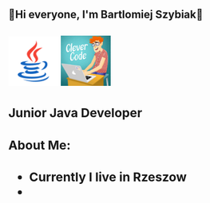  <h2>👋Hi everyone, I'm Bartlomiej Szybiak👋<h2> 

<div><img src="https://github.com/Bartek2463/Bartek2463/blob/main/icons8-java.svg" heigh="100" width = "100">
<img src ="https://github.com/Bartek2463/Bartek2463/blob/main/giphy.gif" heigh="100" width = "100">
<div>
<h3>Junior Java Developer<h3>
 
 <h3>About Me:<h3>
  <ul>
   <li>Currently I live in Rzeszow<li>
  <ul>

<!--
**Bartek2463/Bartek2463** is a ✨ _special_ ✨ repository because its `README.md` (this file) appears on your GitHub profile.

Here are some ideas to get you started:

- 🔭 I’m currently working on ...
- 🌱 I’m currently learning ...
- 👯 I’m looking to collaborate on ...
- 🤔 I’m looking for help with ...
- 💬 Ask me about ...
- 📫 How to reach me: ...
- 😄 Pronouns: ...
- ⚡ Fun fact: ...
-->
